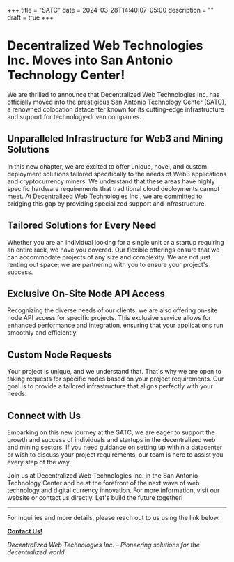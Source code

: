 +++
title = "SATC"
date = 2024-03-28T14:40:07-05:00
description = ""
draft = true
+++

# Decentralized Web Technologies Inc. Moves into San Antonio Technology Center!

We are thrilled to announce that Decentralized Web Technologies Inc. has officially moved into the prestigious San Antonio Technology Center (SATC), a renowned colocation datacenter known for its cutting-edge infrastructure and support for technology-driven companies.

## Unparalleled Infrastructure for Web3 and Mining Solutions

In this new chapter, we are excited to offer unique, novel, and custom deployment solutions tailored specifically to the needs of Web3 applications and cryptocurrency miners. We understand that these areas have highly specific hardware requirements that traditional cloud deployments cannot meet. At Decentralized Web Technologies Inc., we are committed to bridging this gap by providing specialized support and infrastructure.

## Tailored Solutions for Every Need

Whether you are an individual looking for a single unit or a startup requiring an entire rack, we have you covered. Our flexible offerings ensure that we can accommodate projects of any size and complexity. We are not just renting out space; we are partnering with you to ensure your project's success.

## Exclusive On-Site Node API Access

Recognizing the diverse needs of our clients, we are also offering on-site node API access for specific projects. This exclusive service allows for enhanced performance and integration, ensuring that your applications run smoothly and efficiently.

## Custom Node Requests

Your project is unique, and we understand that. That's why we are open to taking requests for specific nodes based on your project requirements. Our goal is to provide a tailored infrastructure that aligns perfectly with your needs.

## Connect with Us

Embarking on this new journey at the SATC, we are eager to support the growth and success of individuals and startups in the decentralized web and mining sectors. If you need guidance on setting up within a datacenter or wish to discuss your project requirements, our team is here to assist you every step of the way.

Join us at Decentralized Web Technologies Inc. in the San Antonio Technology Center and be at the forefront of the next wave of web technology and digital currency innovation. For more information, visit our website or contact us directly. Let's build the future together!

---

For inquiries and more details, please reach out to us using the link below.

[**Contact Us!**](https://dweb.home/#contact)

_Decentralized Web Technologies Inc. – Pioneering solutions for the decentralized world._
